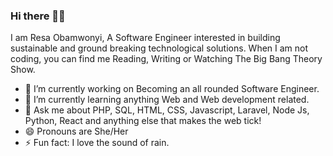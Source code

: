 ### Hi there 👋🏾
I am Resa Obamwonyi, A Software Engineer interested in building sustainable and ground breaking technological solutions. 
When I am not coding, you can find me Reading, Writing or Watching The Big Bang Theory Show.

- 🔭 I’m currently working on Becoming an all rounded Software Engineer.
- 🌱 I’m currently learning anything Web and Web development related.
- 💬 Ask me about PHP, SQL, HTML, CSS, Javascript, Laravel, Node Js, Python, React and anything else that makes the web tick!
- 😄 Pronouns are She/Her
- ⚡ Fun fact: I love the sound of rain. 
<!--
**Resa-Obamwonyi/Resa-Obamwonyi** is a ✨ _special_ ✨ repository because its `README.md` (this file) appears on your GitHub profile.

Here are some ideas to get you started:

- 🔭 I’m currently working on ...
- 🌱 I’m currently learning ...
- 👯 I’m looking to collaborate on ...
- 🤔 I’m looking for help with ...
- 💬 Ask me about ...
- 📫 How to reach me: ...
- 😄 Pronouns: ...
- ⚡ Fun fact: ...
-->
